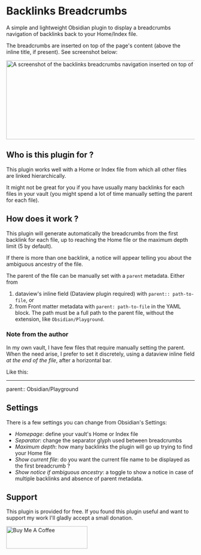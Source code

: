 # Backlinks Breadcrumbs

A simple and lightweight Obsidian plugin to display a breadcrumbs navigation of backlinks back to your Home/Index file.

The breadcrumbs are inserted on top of the page's content (above the inline title, if present). See screenshot below:

<picture>
  <source media="(prefers-color-scheme: dark)" srcset="./screenshot-dark.png">
  <source media="(prefers-color-scheme: light)" srcset="./screenshot-light.png">
  <img alt="A screenshot of the backlinks breadcrumbs navigation inserted on top of the page's inline title." src="https://user-images.githubusercontent.com/25423296/163456779-a8556205-d0a5-45e2-ac17-42d089e3c3f8.png" width="709" height="211">
</picture>

## Who is this plugin for ?

This plugin works well with a Home or Index file from which all other files are linked hierarchically.

It might not be great for you if you have usually many backlinks for each files in your vault (you might spend a lot of time manually setting the parent for each file).

## How does it work ?

This plugin will generate automatically the breadcrumbs from the first backlink for each file, up to reaching the Home file or the maximum depth limit (5 by default).

If there is more than one backlink, a notice will appear telling you about the ambiguous ancestry of the file.

The parent of the file can be manually set with a `parent` metadata. Either from
1. dataview's inline field (Dataview plugin required) with `parent:: path-to-file`, or
2. from Front matter metadata with `parent: path-to-file` in the YAML block.
The path must be a full path to the parent file, without the extension, like `Obsidian/Playground`.

### Note from the author

In my own vault, I have few files that require manually setting the parent. When the need arise, I prefer to set it discretely, using a dataview inline field *at the end of the file*, after a horizontal bar.

Like this:

---
parent:: Obsidian/Playground

## Settings

There is a few settings you can change from Obsidian's Settings:

- *Homepage*: define your vault's Home or Index file
- *Separator*: change the separator glyph used between breadcrumbs
- *Maximum depth*: how many backlinks the plugin will go up trying to find your Home file
- *Show current file*: do you want the current file name to be displayed as the first breadcrumb ?
- *Show notice if ambiguous ancestry*: a toggle to show a notice in case of multiple backlinks and absence of parent metadata.

## Support

This plugin is provided for free. If you found this plugin useful and want to support my work I'll gladly accept a small donation.

<a href="https://www.buymeacoffee.com/loiccattani" target="_blank"><img src="https://cdn.buymeacoffee.com/buttons/v2/default-yellow.png" alt="Buy Me A Coffee" style="height: 60px !important;width: 217px !important;" ></a>
